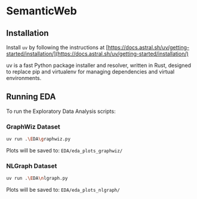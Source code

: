 # SemanticWeb

## Installation

Install `uv` by following the instructions at [https://docs.astral.sh/uv/getting-started/installation/](https://docs.astral.sh/uv/getting-started/installation/)

uv is a fast Python package installer and resolver, written in Rust, designed to replace pip and virtualenv for managing dependencies and virtual environments.


## Running EDA

To run the Exploratory Data Analysis scripts:

### GraphWiz Dataset
```bash
uv run .\EDA\graphwiz.py
```
Plots will be saved to: `EDA/eda_plots_graphwiz/`

### NLGraph Dataset
```bash
uv run .\EDA\nlgraph.py
```
Plots will be saved to: `EDA/eda_plots_nlgraph/`
